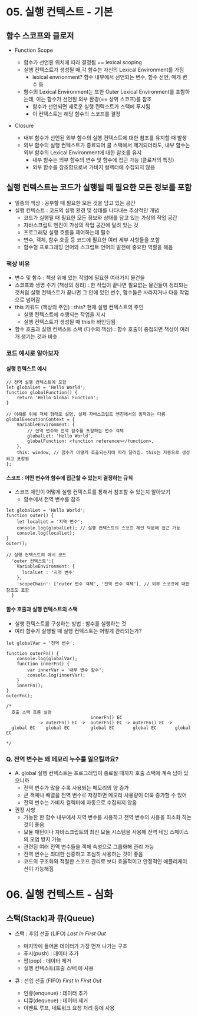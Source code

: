 # 05. 실행 컨텍스트 - 기본

## 함수 스코프와 클로저

- Function Scope

  - 함수가 선언된 위치에 따라 결정됨 == lexical scoping
  - 실행 컨텍스트가 생성될 때,각 함수는 자신의 Lexical Environment를 가짐
    - lexical envrionment? 함수 내부에서 선언되는 변수, 함수 선언, 매개 변수 등
  - 함수의 Lexical Environment는 또한 Outer Lexical Environment를 포함하는데, 이는 함수가 선언된 외부 환경(== 상위 스코프)를 참조
    - 함수가 선언되면 새로운 실행 컨텍스트가 스택에 푸시됨
    - 이 컨택스트는 해당 함수의 스코프를 결정

- Closure
  - 내부 함수가 선언된 외부 함수의 실행 컨텍스트에 대한 참조를 유지할 때 발생
  - 외부 함수의 실행 컨텍스트가 종료되어 콜 스택에서 제거되더라도, 내부 함수는 외부 함수의 Lexical Environment에 대한 참조를 유지
    - 내부 함수는 외부 함수의 변수 및 함수에 접근 가능 (클로저의 특징)
    - 외부 함수를 참조함으로써 가비지 컬렉터에 수집되지 않음

## 실행 컨텍스트는 코드가 실행될 때 필요한 모든 정보를 포함

- 일종의 책상 : 공부할 때 필요한 모든 것을 담고 있는 공간
- 실행 컨텍스트 : 코드의 실행 환경 및 상태를 나타내는 추상적인 개념
  - 코드가 실행될 때 필요한 모든 정보와 상태를 담고 있는 가상의 작업 공간
  - 자바스크립트 엔진이 가상의 작업 공간에 달려 있는 것
  - 프로그래밍 실행 흐름을 제어하는데 필수
  - 변수, 객체, 함수 호출 등 코드에 필요한 여러 세부 사항들을 포함
  - 함수형 프로그래밍 언어와 스크립트 언어의 발전에 중요한 역할을 해옴

### 책상 비유

- 변수 및 함수 : 책상 위에 있는 작업에 필요한 여러가지 물건들
- 스코프와 생명 주기 (책상의 정리) : 한 작업이 끝나면 필요없는 물건들이 정리되는 것처럼 실행 컨텍스트가 끝나면 그 안에 있던 변수, 함수들은 사라지거나 다음 작업으로 넘어감
- this 키워드 (책상의 주인) : this? 현재 실행 컨텍스트의 주인
  - 실행 컨텍스트에 수행되는 작업을 지시
  - 실행 컨텍스트가 생성될 때 this와 바인딩됨
- 함수 호출과 실행 컨텍스트 스택 (다수의 책상) : 함수 호출이 중첩되면 책상이 여러개 생기는 것과 비슷

### 코드 예시로 알아보자

#### 실행 컨텍스트 예시

```
// 전역 실행 컨텍스트에 포함
let globalLet = 'Hello World';
function globalFunction() {
	return 'Hello Global Function';
}

// 이해를 위해 객체 형태로 설명. 실제 자바스크립트 엔진에서의 동작과는 다름
globalExecutionContext = {
	VariableEnvironment: {
		// 전역 변수와 전역 함수를 포함하는 변수 객체
		globalLet: 'Hello World',
		globalFunction: <function reference></function>,
	},
	this: window, // 함수가 어떻게 호출되는지에 따라 달라짐. this는 자동으로 생성되고 포함됨
};
```

#### 스코프 : 어떤 변수와 함수에 접근할 수 있는지 결정하는 규칙

- 스코프 체인이 어떻게 실행 컨텍스트를 통해서 참조할 수 있는지 알아보기
  - 함수에서 전역 변수를 참조

```
let globalLet = 'Hello World';
function outer() {
	let localLet = '지역 변수';
	console.log(globalLet); // 실행 컨텍스트의 스코프 체인 덕분에 접근 가능
	console.log(localLet);
}
outer();

// 실행 컨텍스트의 예시 코드
  'outer 컨텍스트':{
    VariableEnvironment: {
      localLet : '지역 변수'
    },
    'scopeChain': ['outer 변수 객체', '전역 변수 객체'], // 외부 스코프에 대한 참조도 포함
  }
```

#### 함수 호출과 실행 컨텍스트의 스택

- 실행 컨텍스트를 구성하는 방법 : 함수를 실행하는 것
- 여러 함수가 실행될 때 실행 컨텍스트는 어떻게 관리되는가?

```
let globalVar = '전역 변수';

function outerFn() {
	console.log(globalVar);
	function innerFn() {
		var innerVar = '내부 변수 함수';
		console.log(innerVar);
	}
	innerFn();
}
outerFn();

/*
  호출 스택 흐름 설명
                                innerFn() EC
            -> outerFn() EC ->  outerFn() EC -> outerFn() EC ->
  global EC    global EC        global EC       global EC       global EC

*/
```

### Q. 전역 변수는 왜 메모리 누수를 일으킬까요?

- A. global 실행 컨텍스트는 프로그래밍이 종료될 때까지 호출 스택에 계속 남아 있으니까
  - 전역 변수가 많을 수록 사용되는 메모리의 양 증가
  - 큰 객체나 배열을 전역 변수로 저장하면 메모리 사용량이 더욱 증가할 수 있어
  - 전역 변수는 가비지 컬렉터에 자동으로 수집되지 않음
- 권장 사항
  - 가능한 한 함수 내부에서 지역 변수를 사용하고 전역 변수의 사용을 최소화 하는 것이 좋음
  - 모듈 패턴이나 자바스크립트의 최신 모듈 시스템을 사용해 전역 네임 스페이스의 오염 방지 가능
  - 관련된 여러 전역 변수들을 객체 속성으로 그룹화해 관리 가능
  - 전역 변수는 최대한 신중하고 조심히 사용하는 것이 좋음
  - 코드의 구조화와 적절한 스코프 관리로 보다 효율적이고 안정적인 애플리케이션이 가능해짐

# 06. 실행 컨텍스트 - 심화

## 스택(Stack)과 큐(Queue)

- 스택 : 후입 선출 (LIFO) _Last In First Out_

  - 마지막에 들어온 데이터가 가장 먼저 나가는 구조
  - 푸시(push) : 데이터 추가
  - 팝(pop) : 데이터 제거
  - 실행 컨텍스트(호출 스택)에 사용

- 큐 : 선입 선출 (FIFO) _First In First Out_
  - 인큐(enqueue) : 데이터 추가
  - 디큐(dequeue) : 데이터 제거
  - 이벤트 루프, 네트워크 요청 처리 등에 사용
